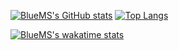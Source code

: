[![BlueMS's GitHub stats](https://github-readme-stats.vercel.app/api?username=bluems&count_private=true&show_icons=true)](https://github.com/anuraghazra/github-readme-stats)
[![Top Langs](https://github-readme-stats.vercel.app/api/top-langs/?username=bluems&hide=Shell)](https://github.com/anuraghazra/github-readme-stats)

[![BlueMS's wakatime stats](https://github-readme-stats.vercel.app/api/wakatime?username=bluems)](https://github.com/anuraghazra/github-readme-stats)

<!--
**bluems/bluems** is a ✨ _special_ ✨ repository because its `README.md` (this file) appears on your GitHub profile.

Here are some ideas to get you started:

- 🔭 I’m currently working on ...
- 🌱 I’m currently learning ...
- 👯 I’m looking to collaborate on ...
- 🤔 I’m looking for help with ...
- 💬 Ask me about ...
- 📫 How to reach me: ...
- 😄 Pronouns: ...
- ⚡ Fun fact: ...
-->
